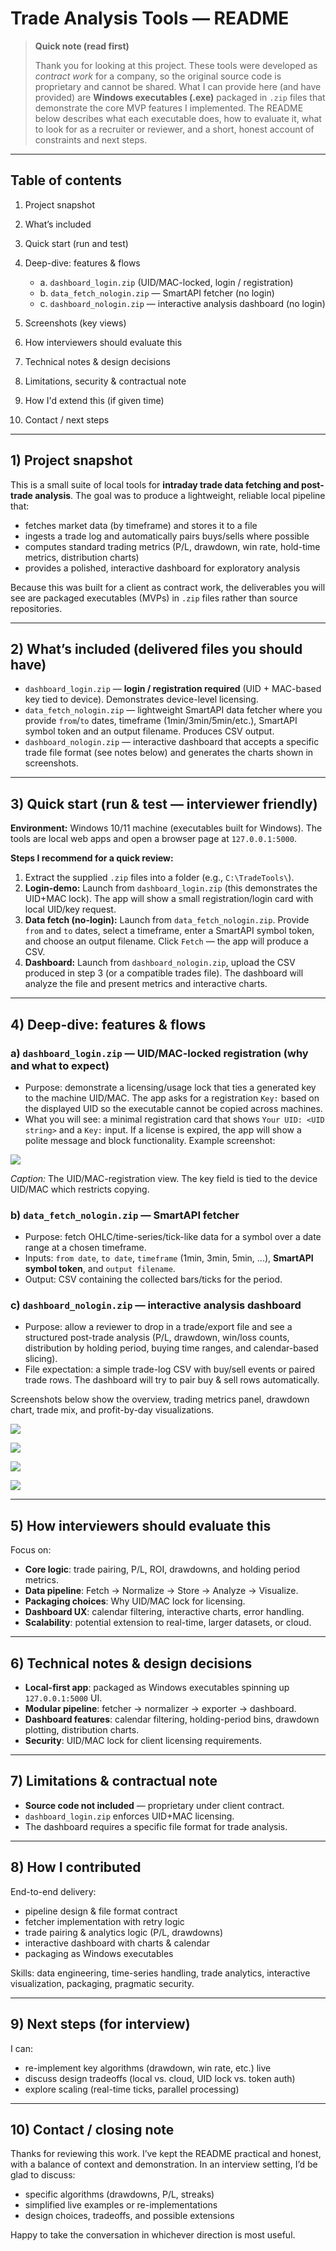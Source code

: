 # Trade Analysis Tools — README

> **Quick note (read first)**
>
> Thank you for looking at this project. These tools were developed as *contract work* for a company, so the original source code is proprietary and cannot be shared. What I can provide here (and have provided) are **Windows executables (.exe)** packaged in `.zip` files that demonstrate the core MVP features I implemented. The README below describes what each executable does, how to evaluate it, what to look for as a recruiter or reviewer, and a short, honest account of constraints and next steps.

---

## Table of contents

1. Project snapshot
2. What’s included
3. Quick start (run and test)
4. Deep-dive: features & flows

   * a. `dashboard_login.zip` (UID/MAC-locked, login / registration)
   * b. `data_fetch_nologin.zip` — SmartAPI fetcher (no login)
   * c. `dashboard_nologin.zip` — interactive analysis dashboard (no login)
5. Screenshots (key views)
6. How interviewers should evaluate this
7. Technical notes & design decisions
8. Limitations, security & contractual note
9. How I'd extend this (if given time)
10. Contact / next steps

---

## 1) Project snapshot

This is a small suite of local tools for **intraday trade data fetching and post-trade analysis**. The goal was to produce a lightweight, reliable local pipeline that:

* fetches market data (by timeframe) and stores it to a file
* ingests a trade log and automatically pairs buys/sells where possible
* computes standard trading metrics (P/L, drawdown, win rate, hold-time metrics, distribution charts)
* provides a polished, interactive dashboard for exploratory analysis

Because this was built for a client as contract work, the deliverables you will see are packaged executables (MVPs) in `.zip` files rather than source repositories.

---

## 2) What’s included (delivered files you should have)

* `dashboard_login.zip` — **login / registration required** (UID + MAC-based key tied to device). Demonstrates device-level licensing.
* `data_fetch_nologin.zip` — lightweight SmartAPI data fetcher where you provide `from`/`to` dates, timeframe (1min/3min/5min/etc.), SmartAPI symbol token and an output filename. Produces CSV output.
* `dashboard_nologin.zip` — interactive dashboard that accepts a specific trade file format (see notes below) and generates the charts shown in screenshots.

---

## 3) Quick start (run & test — interviewer friendly)

**Environment:** Windows 10/11 machine (executables built for Windows). The tools are local web apps and open a browser page at `127.0.0.1:5000`.

**Steps I recommend for a quick review:**

1. Extract the supplied `.zip` files into a folder (e.g., `C:\TradeTools\`).
2. **Login-demo:** Launch from `dashboard_login.zip` (this demonstrates the UID+MAC lock). The app will show a small registration/login card with local UID/key request.
3. **Data fetch (no-login):** Launch from `data_fetch_nologin.zip`. Provide `from` and `to` dates, select a timeframe, enter a SmartAPI symbol token, and choose an output filename. Click `Fetch` — the app will produce a CSV.
4. **Dashboard:** Launch from `dashboard_nologin.zip`, upload the CSV produced in step 3 (or a compatible trades file). The dashboard will analyze the file and present metrics and interactive charts.

---

## 4) Deep-dive: features & flows

### a) `dashboard_login.zip` — UID/MAC-locked registration (why and what to expect)

* Purpose: demonstrate a licensing/usage lock that ties a generated key to the machine UID/MAC. The app asks for a registration `Key:` based on the displayed UID so the executable cannot be copied across machines.
* What you will see: a minimal registration card that shows `Your UID: <UID string>` and a `Key:` input. If a license is expired, the app will show a polite message and block functionality. Example screenshot:

![](/mnt/data/27819f1d-33df-48aa-a7cb-ba1953a04fc7.png)

*Caption:* The UID/MAC-registration view. The key field is tied to the device UID/MAC which restricts copying.

### b) `data_fetch_nologin.zip` — SmartAPI fetcher

* Purpose: fetch OHLC/time-series/tick-like data for a symbol over a date range at a chosen timeframe.
* Inputs: `from date`, `to date`, `timeframe` (1min, 3min, 5min, ...), **SmartAPI symbol token**, and `output filename`.
* Output: CSV containing the collected bars/ticks for the period.

### c) `dashboard_nologin.zip` — interactive analysis dashboard

* Purpose: allow a reviewer to drop in a trade/export file and see a structured post-trade analysis (P/L, drawdown, win/loss counts, distribution by holding period, buying time ranges, and calendar-based slicing).
* File expectation: a simple trade-log CSV with buy/sell events or paired trade rows. The dashboard will try to pair buy & sell rows automatically.

Screenshots below show the overview, trading metrics panel, drawdown chart, trade mix, and profit-by-day visualizations.

![](/mnt/data/3766ade5-3923-4df0-9ddb-c2b5cc0b5830.png)

![](/mnt/data/535f88f0-0b8c-430d-b56e-f052ffae1ba9.png)

![](/mnt/data/973eca9b-f87d-4a0f-8cc2-9d35ea2036d8.png)

![](/mnt/data/806ded17-b6d3-49e0-b4c0-b02e17e89adf.png)

---

## 5) How interviewers should evaluate this

Focus on:

* **Core logic**: trade pairing, P/L, ROI, drawdowns, and holding period metrics.
* **Data pipeline**: Fetch → Normalize → Store → Analyze → Visualize.
* **Packaging choices**: Why UID/MAC lock for licensing.
* **Dashboard UX**: calendar filtering, interactive charts, error handling.
* **Scalability**: potential extension to real-time, larger datasets, or cloud.

---

## 6) Technical notes & design decisions

* **Local-first app**: packaged as Windows executables spinning up `127.0.0.1:5000` UI.
* **Modular pipeline**: fetcher → normalizer → exporter → dashboard.
* **Dashboard features**: calendar filtering, holding-period bins, drawdown plotting, distribution charts.
* **Security**: UID/MAC lock for client licensing requirements.

---

## 7) Limitations & contractual note

* **Source code not included** — proprietary under client contract.
* `dashboard_login.zip` enforces UID+MAC licensing.
* The dashboard requires a specific file format for trade analysis.

---

## 8) How I contributed

End-to-end delivery:

* pipeline design & file format contract
* fetcher implementation with retry logic
* trade pairing & analytics logic (P/L, drawdowns)
* interactive dashboard with charts & calendar
* packaging as Windows executables

Skills: data engineering, time-series handling, trade analytics, interactive visualization, packaging, pragmatic security.

---

## 9) Next steps (for interview)

I can:

* re-implement key algorithms (drawdown, win rate, etc.) live
* discuss design tradeoffs (local vs. cloud, UID lock vs. token auth)
* explore scaling (real-time ticks, parallel processing)

---

## 10) Contact / closing note

Thanks for reviewing this work. I’ve kept the README practical and honest, with a balance of context and demonstration. In an interview setting, I’d be glad to discuss:

* specific algorithms (drawdowns, P/L, streaks)
* simplified live examples or re-implementations
* design choices, tradeoffs, and possible extensions

Happy to take the conversation in whichever direction is most useful.

<!-- end of README -->
